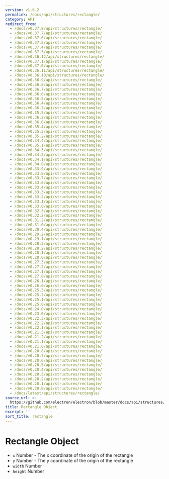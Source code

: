 ```yaml
---
version: v1.6.2
permalink: /docs/api/structures/rectangle/
category: API
redirect_from:
  - /docs/v0.37.8/api/structures/rectangle/
  - /docs/v0.37.7/api/structures/rectangle/
  - /docs/v0.37.6/api/structures/rectangle/
  - /docs/v0.37.5/api/structures/rectangle/
  - /docs/v0.37.4/api/structures/rectangle/
  - /docs/v0.37.3/api/structures/rectangle/
  - /docs/v0.36.12/api/structures/rectangle/
  - /docs/v0.37.1/api/structures/rectangle/
  - /docs/v0.37.0/api/structures/rectangle/
  - /docs/v0.36.11/api/structures/rectangle/
  - /docs/v0.36.10/api/structures/rectangle/
  - /docs/v0.36.9/api/structures/rectangle/
  - /docs/v0.36.8/api/structures/rectangle/
  - /docs/v0.36.7/api/structures/rectangle/
  - /docs/v0.36.6/api/structures/rectangle/
  - /docs/v0.36.5/api/structures/rectangle/
  - /docs/v0.36.4/api/structures/rectangle/
  - /docs/v0.36.3/api/structures/rectangle/
  - /docs/v0.35.5/api/structures/rectangle/
  - /docs/v0.36.2/api/structures/rectangle/
  - /docs/v0.36.0/api/structures/rectangle/
  - /docs/v0.35.4/api/structures/rectangle/
  - /docs/v0.35.3/api/structures/rectangle/
  - /docs/v0.35.2/api/structures/rectangle/
  - /docs/v0.34.4/api/structures/rectangle/
  - /docs/v0.35.1/api/structures/rectangle/
  - /docs/v0.34.3/api/structures/rectangle/
  - /docs/v0.34.2/api/structures/rectangle/
  - /docs/v0.34.1/api/structures/rectangle/
  - /docs/v0.34.0/api/structures/rectangle/
  - /docs/v0.33.9/api/structures/rectangle/
  - /docs/v0.33.8/api/structures/rectangle/
  - /docs/v0.33.7/api/structures/rectangle/
  - /docs/v0.33.6/api/structures/rectangle/
  - /docs/v0.33.4/api/structures/rectangle/
  - /docs/v0.33.3/api/structures/rectangle/
  - /docs/v0.33.2/api/structures/rectangle/
  - /docs/v0.33.1/api/structures/rectangle/
  - /docs/v0.33.0/api/structures/rectangle/
  - /docs/v0.32.3/api/structures/rectangle/
  - /docs/v0.32.2/api/structures/rectangle/
  - /docs/v0.31.2/api/structures/rectangle/
  - /docs/v0.31.0/api/structures/rectangle/
  - /docs/v0.30.4/api/structures/rectangle/
  - /docs/v0.29.2/api/structures/rectangle/
  - /docs/v0.29.1/api/structures/rectangle/
  - /docs/v0.28.3/api/structures/rectangle/
  - /docs/v0.28.2/api/structures/rectangle/
  - /docs/v0.28.1/api/structures/rectangle/
  - /docs/v0.28.0/api/structures/rectangle/
  - /docs/v0.27.3/api/structures/rectangle/
  - /docs/v0.27.2/api/structures/rectangle/
  - /docs/v0.27.1/api/structures/rectangle/
  - /docs/v0.27.0/api/structures/rectangle/
  - /docs/v0.26.1/api/structures/rectangle/
  - /docs/v0.26.0/api/structures/rectangle/
  - /docs/v0.25.3/api/structures/rectangle/
  - /docs/v0.25.2/api/structures/rectangle/
  - /docs/v0.25.1/api/structures/rectangle/
  - /docs/v0.25.0/api/structures/rectangle/
  - /docs/v0.24.0/api/structures/rectangle/
  - /docs/v0.23.0/api/structures/rectangle/
  - /docs/v0.22.3/api/structures/rectangle/
  - /docs/v0.22.2/api/structures/rectangle/
  - /docs/v0.22.1/api/structures/rectangle/
  - /docs/v0.21.3/api/structures/rectangle/
  - /docs/v0.21.2/api/structures/rectangle/
  - /docs/v0.21.1/api/structures/rectangle/
  - /docs/v0.21.0/api/structures/rectangle/
  - /docs/v0.20.8/api/structures/rectangle/
  - /docs/v0.20.7/api/structures/rectangle/
  - /docs/v0.20.6/api/structures/rectangle/
  - /docs/v0.20.5/api/structures/rectangle/
  - /docs/v0.20.4/api/structures/rectangle/
  - /docs/v0.20.3/api/structures/rectangle/
  - /docs/v0.20.2/api/structures/rectangle/
  - /docs/v0.20.1/api/structures/rectangle/
  - /docs/v0.20.0/api/structures/rectangle/
  - /docs/latest/api/structures/rectangle/
source_url: >-
  https://github.com/electron/electron/blob/master/docs/api/structures/rectangle.md
title: Rectangle Object
excerpt: ''
sort_title: rectangle
---
```



<!--

Greetings, Electron hacker!

This file is generated automatically, so it should not be edited.

To make changes, head over to the electron/electron repository:

https://github.com/electron/electron/blob/master/docs/api/structures/rectangle.md

-->

# Rectangle Object

*   `x` Number - The x coordinate of the origin of the rectangle
*   `y` Number - The y coordinate of the origin of the rectangle
*   `width` Number
*   `height` Number
